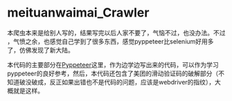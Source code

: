 # meituanwaimai_Crawler

本爬虫本来是给别人写的，结果写完以后人家不要了，气恼不过，也没办法。不过 ，气愤之余，也感觉自己学到了很多东西，感觉pyppeteer比selenium好用多了，仿佛发现了新大陆。

本代码的主要部分在[Pyppeteer](/pyppeteer/main.py)这里，作为边学边写出来的代码，可以作为学习pyppeteer的良好参考，然后，本代码还包含了美团的滑动验证码的破解部分（不知道破没破成，反正如果出错也不是代码的问题，应该是webdriver的指纹），大概就是这样。
